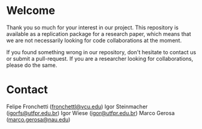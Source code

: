 # Welcome
Thank you so much for your interest in our project. This repository is available as a replication package for a research paper, which means that
we are not necessarily looking for code collaborations at the moment. 

If you found something wrong in our repository, don't hesitate to contact us or submit a pull-request.
If you are a researcher looking for collaborations, please do the same. 

# Contact
Felipe Fronchetti (fronchettl@vcu.edu)
Igor Steinmacher (igorfs@utfpr.edu.br)
Igor Wiese (igor@utfpr.edu.br)
Marco Gerosa (marco.gerosa@nau.edu)
